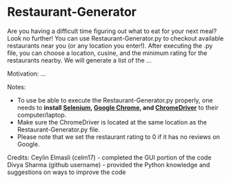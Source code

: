 # Restaurant-Generator
Are you having a difficult time figuring out what to eat for your next meal? Look no further! You can use Restaurant-Generator.py to checkout available restaurants near you (or any location you enter!). After executing the .py file, you can choose a location, cusine, and the minimum rating for the restaurants nearby. We will generate a list of the ...

Motivation:
...

Notes:
- To use be able to execute the Restaurant-Generator.py properly, one needs to **install [Selenium](https://selenium-python.readthedocs.io/installation.html), [Google Chrome](https://www.google.com/chrome/), and [ChromeDriver](https://sites.google.com/chromium.org/driver/)** to their computer/laptop.
- Make sure the ChromeDriver is located at the same location as the Restaurant-Generator.py file.
- Please note that we set the restaurant rating to 0 if it has no reviews on Google.

Credits:
Ceylin Elmasli (celm17) - completed the GUI portion of the code
Divya Sharma (github username) - provided the Python knowledge and suggestions on ways to improve the code
